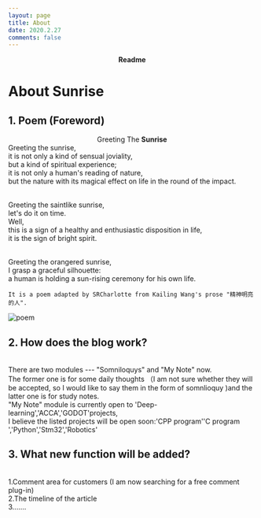 ```yaml
---
layout: page
title: About 
date: 2020.2.27
comments: false
---
```

<script type="text/javascript" src="http://tajs.qq.com/stats?sId=66526224" charset="UTF-8"></script>
    
<center><a ><b>Readme</b></a> </center>

# About Sunrise


## 1. Poem (Foreword)

<center>Greeting The <b>Sunrise</b> </center>
Greeting the sunrise,
<br>it is not only a kind of sensual joviality,
<br>but a kind of spiritual experience;
<br>it is not only a human's reading of nature,
<br>but the nature with its magical effect on life in the round of the impact.

<br>Greeting the saintlike sunrise,
<br>let's do it on time.
<br>Well,
<br>this is a sign of a healthy and enthusiastic disposition in life,
<br>it is the sign of bright spirit.

<br>Greeting the orangered sunrise,
<br>I grasp a graceful silhouette:
<br>a human is holding a sun-rising ceremony for his own life.

```
It is a poem adapted by SRCharlotte from Kailing Wang's prose "精神明亮的人".
```

![poem](http://note.youdao.com/noteshare?id=0c08b4cf195a7ef28b60754bc03dba1a)

## 2. How does the blog work?
<br>There are two modules --- "Somniloquys" and "My Note" now. 
<br>The former one is for some daily thoughts （I am not sure whether they will be accepted, so I would like to say them in the form of somnlioquy )and the latter one is for study notes.
<br>"My Note" module is currently open to 'Deep-learning','ACCA','GODOT'projects,
<br>I believe the listed projects will be open soon:'CPP program''C program ','Python','Stm32','Robotics'

## 3. What new function will be added?
<br>1.Comment area for customers (I am now searching for a free comment plug-in)
<br>2.The timeline of the article
<br>3.......









